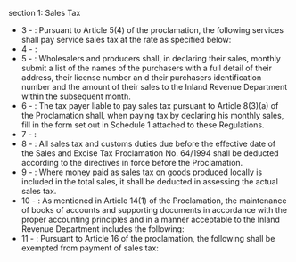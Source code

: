 section 1: Sales Tax

<ul>
			<li>3 - : Pursuant to Article 5(4) of the proclamation, the following services shall pay service sales tax at the rate as specified below: <ul>
			</ul></li>			<li>4 - : <ul>
			</ul></li>			<li>5 - : Wholesalers and producers shall, in declaring their sales, monthly submit a list of the names of the purchasers with a full detail of their address, their license number an d their purchasers identification number and the amount of their sales to the Inland Revenue Department within the subsequent month. <ul>
			</ul></li>			<li>6 - : The tax payer liable to pay sales tax pursuant to Article 8(3)(a) of the Proclamation shall, when paying tax by declaring his monthly sales, fill in the form set out in Schedule 1 attached to these Regulations. <ul>
			</ul></li>			<li>7 - : <ul>
			</ul></li>			<li>8 - : All sales tax and customs duties due before the effective date of the Sales and Excise Tax Proclamation No. 64&#x2F;1994 shall be deducted according to the directives in force before the Proclamation. <ul>
			</ul></li>			<li>9 - : Where money paid as sales tax on goods produced locally is included in the total sales, it shall be deducted in assessing the actual sales tax. <ul>
			</ul></li>			<li>10 - : As mentioned in Article 14(1) of the Proclamation, the maintenance of books of accounts and supporting documents in accordance with the proper accounting principles and in a manner acceptable to the Inland Revenue Department includes the following: <ul>
			</ul></li>			<li>11 - : Pursuant to Article 16 of the proclamation, the following shall be exempted from payment of sales tax: <ul>
			</ul></li></ul>